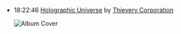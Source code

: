 *   18:22:46  [Holographic Universe](http://goo.gl/NComjF) by [Thievery Corporation](http://www.last.fm/music/Thievery+Corporation)

    ![Album Cover](http://userserve-ak.last.fm/serve/174s/50753341.png "It Takes a Thief")

